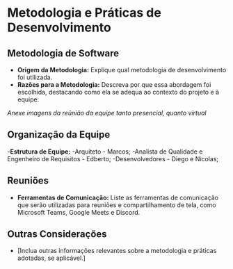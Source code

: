 # Metodologia e Práticas de Desenvolvimento

## Metodologia de Software
- **Origem da Metodologia:** Explique qual metodologia de desenvolvimento foi utilizada.
- **Razões para a Metodologia:** Descreva por que essa abordagem foi escolhida, destacando como ela se adequa ao contexto do projeto e à equipe.

*Anexe imagens da reũnião da equipe tanto presencial, quanto virtual*

## Organização da Equipe
-**Estrutura de Equipe:**
-Arquiteto - Marcos;
-Analista de Qualidade e Engenheiro de Requisitos - Edberto;
-Desenvolvedores - Diego e Nicolas;

## Reuniões

- **Ferramentas de Comunicação:** Liste as ferramentas de comunicação que serão utilizadas para reuniões e compartilhamento de tela, como Microsoft Teams, Google Meets e Discord.

## Outras Considerações
- [Inclua outras informações relevantes sobre a metodologia e práticas adotadas, se aplicável.]

